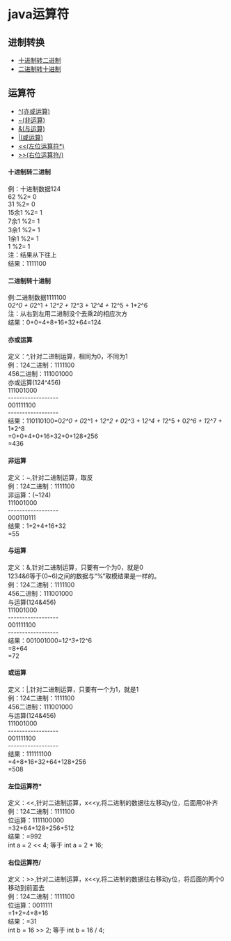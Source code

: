 # java运算符
## 进制转换<br/>
* [十进制转二进制](#十进制转二进制)
* [二进制转十进制](#二进制转十进制)

## 运算符<br/>
* [^(亦或运算)](#亦或运算)
* [~(非运算)](#非运算)
* [&(与运算)](#与运算)
* [|(或运算)](#或运算)
* [<<(左位运算符*)](#左位运算符*)
* [>>(右位运算符/)](#右位运算符/)


#### 十进制转二进制
例：十进制数据124 </br>
  62     %2=  0 </br>
  31     %2=  0 </br>
  15余1  %2=  1 </br>
  7余1   %2=  1 </br>
  3余1   %2=  1 </br>
  1余1   %2=  1 </br>
  1      %2=  1 </br>
注：结果从下往上 </br>
结果：1111100 </br>


#### 二进制转十进制
例:二进制数据1111100</br>
0*2^0 + 0*2^1 + 1*2^2 + 1*2^3 + 1*2^4 + 1*2^5 + 1*2^6 </br>
注：从右到左用二进制没个去乘2的相应次方</br>
结果：0+0+4+8+16+32+64=124</br>


#### 亦或运算
定义：^,针对二进制运算，相同为0，不同为1</br>
例：124二进制：1111100</br>
	456二进制：111001000</br>
	亦或运算(124^456)</br>
	111001000</br>
	------------------</br>
	001111100</br>
	------------------</br>
结果：110110100=0*2^0 + 0*2^1 + 1*2^2 + 0*2^3 + 1*2^4 + 1*2^5 + 0*2^6 + 1*2^7 + 1*2^8</br>
	=0+0+4+0+16+32+0+128+256</br>
	=436</br>


#### 非运算
定义：~,针对二进制运算，取反</br>
例：124二进制：1111100</br>
	非运算：(~124)</br>
	111001000</br>
	------------------</br>
	000110111</br>
结果：1+2+4+16+32</br>
	=55</br>


#### 与运算
定义：&,针对二进制运算，只要有一个为0，就是0</br>
1234&6等于(0~6)之间的数据与“%”取模结果是一样的。</br>
例：124二进制：1111100</br>
	456二进制：111001000</br>
	与运算(124&456)</br>
	111001000</br>
	------------------</br>
	001111100</br>
	------------------</br>
结果：001001000=1*2^3+1*2^6</br>
	=8+64</br>
	=72</br>



#### 或运算
定义：|,针对二进制运算，只要有一个为1，就是1</br>
例：124二进制：1111100</br>
	456二进制：111001000</br>
	与运算(124&456)</br>
	111001000</br>
	------------------</br>
	001111100</br>
	------------------</br>
结果：111111100</br>
	=4+8+16+32+64+128+256</br>
	=508</br>


#### 左位运算符*
定义：<<,针对二进制运算，x<<y,将二进制的数据往左移动y位，后面用0补齐</br>
例：124二进制：1111100</br>
	位运算：1111100000</br>
	=32+64+128+256+512</br>
结果：=992</br>
int a = 2 << 4; 等于 int a = 2 * 16;


#### 右位运算符/
定义：>>,针对二进制运算，x<<y,将二进制的数据往右移动y位，将后面的两个0移动到前面去</br>
例：124二进制：1111100</br>
	位运算：0011111</br>
	=1+2+4+8+16</br>
结果：=31</br>
int b = 16 >> 2; 等于 int b = 16 / 4;
